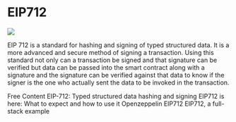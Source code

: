 # EIP712
![](https://i0.wp.com/www.lifars.com/wp-content/uploads/2020/06/Digital-Signatures-What-Are-They-and-How-Do-They-Work.jpg?w=1600&ssl=1)

EIP 712 is a standard for hashing and signing of typed structured data. It is a more advanced and secure method of signing a transaction. Using this standard not only can a transaction be signed and that signature can be verified but data can be passed into the smart contract along with a signature and the signature can be verified against that data to know if the signer is the one who actually sent the data to be invoked in the transaction.

<ResourceGroupTitle>Free Content</ResourceGroupTitle>
<BadgeLink badgeText='Read' colorScheme='yellow' href='https://eips.ethereum.org/EIPS/eip-712'>EIP-712: Typed structured data hashing and signing</BadgeLink>
<BadgeLink badgeText='Read' colorScheme='yellow' href='https://medium.com/metamask/eip712-is-coming-what-to-expect-and-how-to-use-it-bb92fd1a7a26'>EIP712 is here: What to expect and how to use it</BadgeLink>
<BadgeLink badgeText='Read' colorScheme='yellow' href='https://docs.openzeppelin.com/contracts/3.x/api/drafts#cryptography'>Openzeppelin EIP712</BadgeLink>
<BadgeLink badgeText='Read' colorScheme='yellow' href='https://medium.com/coinmonks/eip712-a-full-stack-example-e12185b03d54'>EIP712, a full-stack example</BadgeLink>